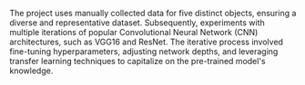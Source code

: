 The project uses manually collected data for five distinct objects, ensuring a diverse and representative dataset. Subsequently, experiments with multiple iterations of popular Convolutional Neural Network (CNN) architectures, such as VGG16 and ResNet. The iterative process involved fine-tuning hyperparameters, adjusting network depths, and leveraging transfer learning techniques to capitalize on the pre-trained model's knowledge.
